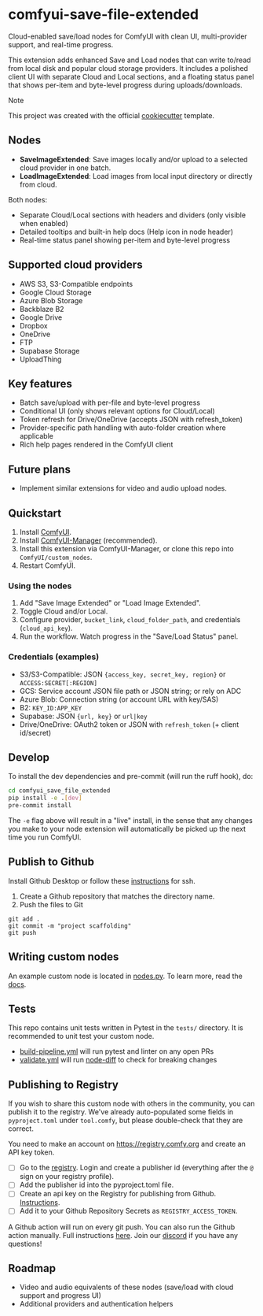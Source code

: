 # comfyui-save-file-extended

Cloud-enabled save/load nodes for ComfyUI with clean UI, multi-provider support, and real-time progress.

This extension adds enhanced Save and Load nodes that can write to/read from local disk and popular cloud storage providers. It includes a polished client UI with separate Cloud and Local sections, and a floating status panel that shows per-item and byte-level progress during uploads/downloads.

> [!NOTE]
> This project was created with the official [cookiecutter](https://github.com/Comfy-Org/cookiecutter-comfy-extension) template.

## Nodes

-   **SaveImageExtended**: Save images locally and/or upload to a selected cloud provider in one batch.
-   **LoadImageExtended**: Load images from local input directory or directly from cloud.

Both nodes:

-   Separate Cloud/Local sections with headers and dividers (only visible when enabled)
-   Detailed tooltips and built-in help docs (Help icon in node header)
-   Real-time status panel showing per-item and byte-level progress

## Supported cloud providers

-   AWS S3, S3-Compatible endpoints
-   Google Cloud Storage
-   Azure Blob Storage
-   Backblaze B2
-   Google Drive
-   Dropbox
-   OneDrive
-   FTP
-   Supabase Storage
-   UploadThing

## Key features

-   Batch save/upload with per-file and byte-level progress
-   Conditional UI (only shows relevant options for Cloud/Local)
-   Token refresh for Drive/OneDrive (accepts JSON with refresh_token)
-   Provider-specific path handling with auto-folder creation where applicable
-   Rich help pages rendered in the ComfyUI client

## Future plans

-   Implement similar extensions for video and audio upload nodes.

## Quickstart

1. Install [ComfyUI](https://docs.comfy.org/get_started).
2. Install [ComfyUI-Manager](https://github.com/ltdrdata/ComfyUI-Manager) (recommended).
3. Install this extension via ComfyUI-Manager, or clone this repo into `ComfyUI/custom_nodes`.
4. Restart ComfyUI.

### Using the nodes

1. Add "Save Image Extended" or "Load Image Extended".
2. Toggle Cloud and/or Local.
3. Configure provider, `bucket_link`, `cloud_folder_path`, and credentials (`cloud_api_key`).
4. Run the workflow. Watch progress in the "Save/Load Status" panel.

### Credentials (examples)

-   S3/S3-Compatible: JSON `{access_key, secret_key, region}` or `ACCESS:SECRET[:REGION]`
-   GCS: Service account JSON file path or JSON string; or rely on ADC
-   Azure Blob: Connection string (or account URL with key/SAS)
-   B2: `KEY_ID:APP_KEY`
-   Supabase: JSON `{url, key}` or `url|key`
-   Drive/OneDrive: OAuth2 token or JSON with `refresh_token` (+ client id/secret)

## Develop

To install the dev dependencies and pre-commit (will run the ruff hook), do:

```bash
cd comfyui_save_file_extended
pip install -e .[dev]
pre-commit install
```

The `-e` flag above will result in a "live" install, in the sense that any changes you make to your node extension will automatically be picked up the next time you run ComfyUI.

## Publish to Github

Install Github Desktop or follow these [instructions](https://docs.github.com/en/authentication/connecting-to-github-with-ssh/generating-a-new-ssh-key-and-adding-it-to-the-ssh-agent) for ssh.

1. Create a Github repository that matches the directory name.
2. Push the files to Git

```
git add .
git commit -m "project scaffolding"
git push
```

## Writing custom nodes

An example custom node is located in [nodes.py](src/comfyui_save_file_extended/nodes.py). To learn more, read the [docs](https://docs.comfy.org/essentials/custom_node_overview).

## Tests

This repo contains unit tests written in Pytest in the `tests/` directory. It is recommended to unit test your custom node.

-   [build-pipeline.yml](.github/workflows/build-pipeline.yml) will run pytest and linter on any open PRs
-   [validate.yml](.github/workflows/validate.yml) will run [node-diff](https://github.com/Comfy-Org/node-diff) to check for breaking changes

## Publishing to Registry

If you wish to share this custom node with others in the community, you can publish it to the registry. We've already auto-populated some fields in `pyproject.toml` under `tool.comfy`, but please double-check that they are correct.

You need to make an account on https://registry.comfy.org and create an API key token.

-   [ ] Go to the [registry](https://registry.comfy.org). Login and create a publisher id (everything after the `@` sign on your registry profile).
-   [ ] Add the publisher id into the pyproject.toml file.
-   [ ] Create an api key on the Registry for publishing from Github. [Instructions](https://docs.comfy.org/registry/publishing#create-an-api-key-for-publishing).
-   [ ] Add it to your Github Repository Secrets as `REGISTRY_ACCESS_TOKEN`.

A Github action will run on every git push. You can also run the Github action manually. Full instructions [here](https://docs.comfy.org/registry/publishing). Join our [discord](https://discord.com/invite/comfyorg) if you have any questions!

## Roadmap

-   Video and audio equivalents of these nodes (save/load with cloud support and progress UI)
-   Additional providers and authentication helpers


